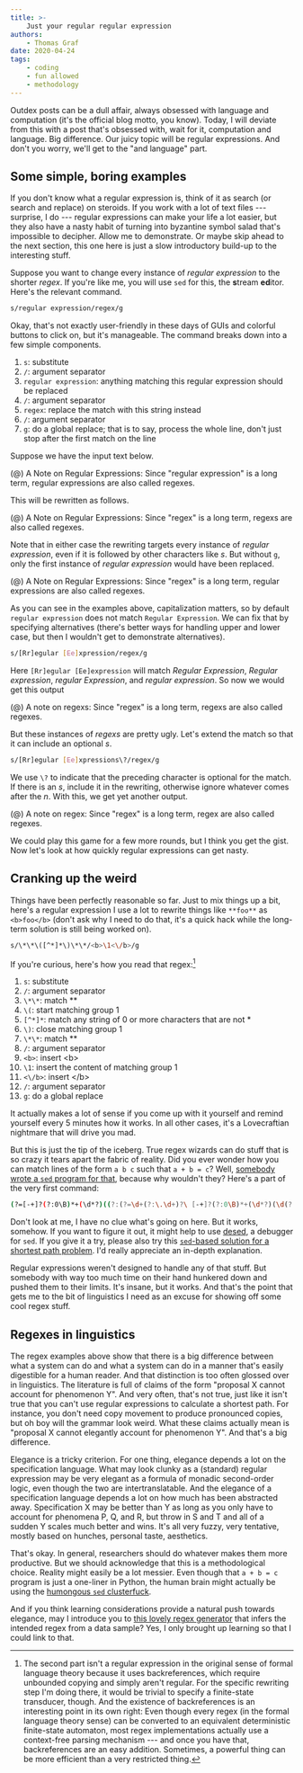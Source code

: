 ```yaml
---
title: >-
    Just your regular regular expression
authors:
    - Thomas Graf
date: 2020-04-24
tags:
    - coding
    - fun allowed
    - methodology
---
```


<!-- START_SUMMARY_BLOCK -->
Outdex posts can be a dull affair, always obsessed with language and computation (it's the official blog motto, you know).
Today, I will deviate from this with a post that's obsessed with, wait for it, computation and language.
Big difference.
Our juicy topic will be regular expressions.
And don't you worry, we'll get to the "and language" part.
<!-- END_SUMMARY_BLOCK -->


## Some simple, boring examples

If you don't know what a regular expression is, think of it as search (or search and replace) on steroids.
If you work with a lot of text files --- surprise, I do --- regular expressions can make your life a lot easier, but they also have a nasty habit of turning into byzantine symbol salad that's impossible to decipher.
Allow me to demonstrate.
Or maybe skip ahead to the next section, this one here is just a slow introductory build-up to the interesting stuff. 

Suppose you want to change every instance of *regular expression* to the shorter *regex*.
If you're like me, you will use `sed` for this, the **s**tream **ed**itor.
Here's the relevant command.

```bash
s/regular expression/regex/g
```

Okay, that's not exactly user-friendly in these days of GUIs and colorful buttons to click on, but it's manageable.
The command breaks down into a few simple components.

1. `s`: substitute
1. `/`: argument separator
1. `regular expression`: anything matching this regular expression should be replaced
1. `/`: argument separator
1. `regex`: replace the match with this string instead
1. `/`: argument separator
1. `g`: do a global replace; that is to say, process the whole line, don't just stop after the first match on the line

Suppose we have the input text below.

(@) A Note on Regular Expressions: Since "regular expression" is a long term, regular expressions are also called regexes.

This will be rewritten as follows.

(@) A Note on Regular Expressions: Since "regex" is a long term, regexs are also called regexes.

Note that in either case the rewriting targets every instance of *regular expression*, even if it is followed by other characters like *s*.
But without `g`, only the first instance of *regular expression* would have been replaced.

(@) A Note on Regular Expressions: Since "regex" is a long term, regular expressions are also called regexes.

As you can see in the examples above, capitalization matters, so by default `regular expression` does not match `Regular Expression`.
We can fix that by specifying alternatives (there's better ways for handling upper and lower case, but then I wouldn't get to demonstrate alternatives).

```bash
s/[Rr]egular [Ee]xpression/regex/g
```

Here `[Rr]egular [Ee]expression` will match *Regular Expression*, *Regular expression*, *regular Expression*, and *regular expression*.
So now we would get this output

(@) A note on regexs: Since "regex" is a long term, regexs are also called regexes.

But these instances of *regexs* are pretty ugly.
Let's extend the match so that it can include an optional *s*.

```bash
s/[Rr]egular [Ee]xpressions\?/regex/g
```

We use `\?` to indicate that the preceding character is optional for the match.
If there is an *s*, include it in the rewriting, otherwise ignore whatever comes after the *n*.
With this, we get yet another output.

(@) A note on regex: Since "regex" is a long term, regex are also called regexes.

We could play this game for a few more rounds, but I think you get the gist.
Now let's look at how quickly regular expressions can get nasty.


## Cranking up the weird

Things have been perfectly reasonable so far.
Just to mix things up a bit, here's a regular expression I use a lot to rewrite things like `**foo**` as `<b>foo</b>` (don't ask why I need to do that, it's a quick hack while the long-term solution is still being worked on).

```bash
s/\*\*\([^*]*\)\*\*/<b>\1<\/b>/g
```

If you're curious, here's how you read that regex:[^1]

[^1]: The second part isn't a regular expression in the original sense of formal language theory because it uses backreferences, which require unbounded copying and simply aren't regular. For the specific rewriting step I'm doing there, it would be trivial to specify a finite-state transducer, though. And the existence of backreferences is an interesting point in its own right: Even though every regex (in the formal language theory sense) can be converted to an equivalent deterministic finite-state automaton, most regex implementations actually use a context-free parsing mechanism --- and once you have that, backreferences are an easy addition. Sometimes, a powerful thing can be more efficient than a very restricted thing.


1. `s`: substitute
1. `/`: argument separator
1. `\*\*`: match \*\*
1. `\(`: start matching group 1
1. `[^*]*`: match any string of 0 or more characters that are not \*
1. `\)`: close matching group 1
1. `\*\*`: match \*\*
1. `/`: argument separator
1. `<b>`: insert \<b\>
1. `\1`: insert the content of matching group 1
1. `<\/b>`: insert \</b\>
1. `/`: argument separator
1. `g`: do a global replace

It actually makes a lot of sense if you come up with it yourself and remind yourself every 5 minutes how it works.
In all other cases, it's a Lovecraftian nightmare that will drive you mad.

But this is just the tip of the iceberg.
True regex wizards can do stuff that is so crazy it tears apart the fabric of reality.
Did you ever wonder how you can match lines of the form `a b c` such that `a + b = c`?
Well, [somebody wrote a `sed` program for that](http://www.drregex.com/2018/11/how-to-match-b-c-where-abc-beast-reborn.html?m=1), because why wouldn't they?
Here's a part of the very first command:

```bash
(?=[-+]?(?:0\B)*+(\d*?)((?:(?=\d+(?:\.\d+)?\ [-+]?(?:0\B)*+(\d*?)(\d(?(4)\4))(?:\.\d+)?\ [-+]?(?:0\B)*+(\d*?)(\d(?(6)\6))(?:\.\d+)?$)\d)++)\b)
```

Don't look at me, I have no clue what's going on here.
But it works, somehow.
If you want to figure it out, it might help to use [desed](https://github.com/SoptikHa2/desed/), a debugger for `sed`.
If you give it a try, please also try this [`sed`-based solution for a shortest path problem](https://tildes.net/~comp/b2k/programming_challenge_find_path_from_city_a_to_city_b_with_least_traffic_controls_inbetween#comment-2run).
I'd really appreciate an in-depth explanation.

Regular expressions weren't designed to handle any of that stuff.
But somebody with way too much time on their hand hunkered down and pushed them to their limits.
It's insane, but it works.
And that's the point that gets me to the bit of linguistics I need as an excuse for showing off some cool regex stuff.


## Regexes in linguistics

The regex examples above show that there is a big difference between what a system can do and what a system can do in a manner that's easily digestible for a human reader.
And that distinction is too often glossed over in linguistics.
The literature is full of claims of the form "proposal X cannot account for phenomenon Y".
And very often, that's not true, just like it isn't true that you can't use regular expressions to calculate a shortest path.
For instance, you don't need copy movement to produce pronounced copies, but oh boy will the grammar look weird.
What these claims actually mean is "proposal X cannot elegantly account for phenomenon Y".
And that's a big difference.

Elegance is a tricky criterion.
For one thing, elegance depends a lot on the specification language.
What may look clunky as a (standard) regular expression may be very elegant as a formula of monadic second-order logic, even though the two are intertranslatable.
And the elegance of a specification language depends a lot on how much has been abstracted away.
Specification X may be better than Y as long as you only have to account for phenomena P, Q, and R, but throw in S and T and all of a sudden Y scales much better and wins.
It's all very fuzzy, very tentative, mostly based on hunches, personal taste, aesthetics.

That's okay.
In general, researchers should do whatever makes them more productive.
But we should acknowledge that this is a methodological choice.
Reality might easily be a lot messier.
Even though that `a + b = c` program is just a one-liner in Python, the human brain might actually be using the [humongous `sed` clusterfuck](http://www.drregex.com/2018/11/how-to-match-b-c-where-abc-beast-reborn.html?m=1).

And if you think learning considerations provide a natural push towards elegance, may I introduce you to [this lovely regex generator](https://github.com/MaLeLabTs/RegexGenerator) that infers the intended regex from a data sample?
Yes, I only brought up learning so that I could link to that.
